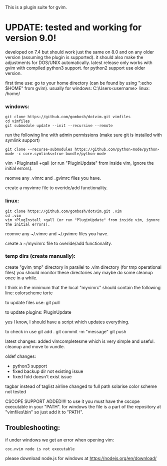 This is a plugin suite for gvim.

# UPDATE: tested and working for version 9.0!

developed on 7.4 but should work just the same on 8.0 and on any older version (assuming the plugin is supported).
it should also make the adjustments for DOS/UNIX automatically.
latest release only works with gvim with compiled python3 support.
for python2 support use older version.

first time use:
go to your home directory (can be found by using ":echo $HOME" from gvim).
usually for windows: C:\Users\<username> linux: /home/<username>

### windows:
```
git clone https://github.com/gombosh/dotvim.git vimfiles
cd vimfiles
git submodule update --init --recursive --remote
```
run the following line with admin permissions (make sure git is installed with symlink support)
```
git clone --recurse-submodules https://github.com/python-mode/python-mode -c core.symlinks=true bundle/python-mode
```
vim +PlugInstall +qall (or run "PluginUpdate" from inside vim, ignore the initial errors).
  
reomve any _vimrc and _gvimrc files you have.
  
create a myvimrc file to overide/add functionality.

### linux:
```
git clone https://github.com/gombosh/dotvim.git .vim
cd .vim
vim +PlugInstall +qall (or run "PluginUpdate" from inside vim, ignore the initial errors).
```
reomve any ~/.vimrc and ~/.gvimrc files you have.
  
create a ~/myvimrc file to overide/add functionality.

### temp dirs (create manually):
create "gvim_tmp" directory in parallel to .vim directory (for tmp operational files)
you should monitor these directories any maybe do some cleanup once in a while.

I think in the minimum that the local "myvimrc" should contain the following line:
colorscheme torte

to update files use:
git pull

to update plugins:
PluginUpdate

yes I know, I should have a script which updates everything.

to check in use 
git add .
git commit -m "message"
git push

latest changes:
added vimcompletesme which is very simple and useful.
cleanup and move to vundle.

oldef changes:
- python3 support
- fixed backup dir not existing issue
- fixed fold doesn't exist issue

tagbar instead of taglist
airline changed to full path
solarise color scheme not tested

CSCOPE SUPPORT ADDED!!!!
to use it you must have the cscope executable in your "PATH".
for windows the file is a part of the repository at "vimfiles\bin" so just add it to "PATH".

## Troubleshooting:
if under windows we get an error when opening vim:
```
coc.nvim node is not executable
```
please download node.js for windows at https://nodejs.org/en/download/

